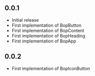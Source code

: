 ## 0.0.1

* Initial release
* First implementation of BopButton
* First implementation of BopContent
* First implementation of BopHeading
* First implementation of BopApp

## 0.0.2

* First implementation of BopIconButton
